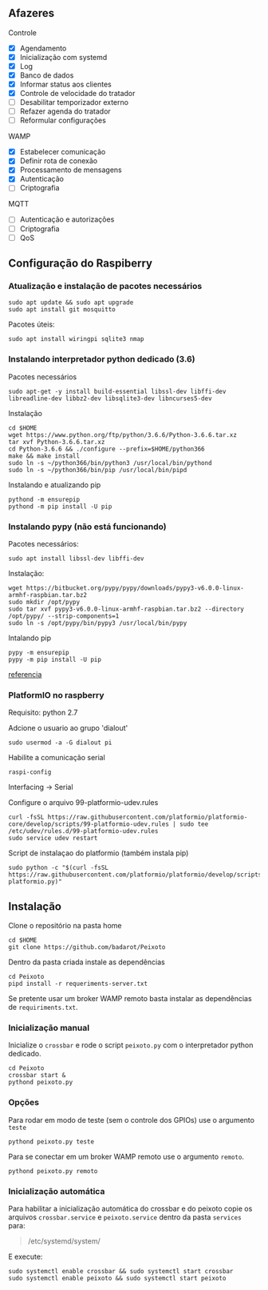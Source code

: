 #

## Afazeres

Controle

- [x] Agendamento
- [x] Inicialização com systemd
- [x] Log
- [x] Banco de dados
- [x] Informar status aos clientes
- [x] Controle de velocidade do tratador
- [ ] Desabilitar temporizador externo
- [ ] Refazer agenda do tratador
- [ ] Reformular configurações

WAMP

- [x] Estabelecer comunicação
- [x] Definir rota de conexão
- [x] Processamento de mensagens
- [x] Autenticação
- [ ] Criptografia

MQTT

- [ ] Autenticação e autorizações
- [ ] Criptografia
- [ ] QoS

## Configuração do Raspiberry

### Atualização e instalação de pacotes necessários

    sudo apt update && sudo apt upgrade
    sudo apt install git mosquitto

Pacotes úteis:

    sudo apt install wiringpi sqlite3 nmap

### Instalando interpretador python dedicado (3.6)

Pacotes necessários

    sudo apt-get -y install build-essential libssl-dev libffi-dev libreadline-dev libbz2-dev libsqlite3-dev libncurses5-dev

Instalação

    cd $HOME
    wget https://www.python.org/ftp/python/3.6.6/Python-3.6.6.tar.xz
    tar xvf Python-3.6.6.tar.xz
    cd Python-3.6.6 && ./configure --prefix=$HOME/python366
    make && make install
    sudo ln -s ~/python366/bin/python3 /usr/local/bin/pythond
    sudo ln -s ~/python366/bin/pip /usr/local/bin/pipd

Instalando e atualizando pip

    pythond -m ensurepip
    pythond -m pip install -U pip

### Instalando pypy (não está funcionando)

Pacotes necessários:

    sudo apt install libssl-dev libffi-dev

Instalação:

    wget https://bitbucket.org/pypy/pypy/downloads/pypy3-v6.0.0-linux-armhf-raspbian.tar.bz2
    sudo mkdir /opt/pypy
    sudo tar xvf pypy3-v6.0.0-linux-armhf-raspbian.tar.bz2 --directory /opt/pypy/ --strip-components=1
    sudo ln -s /opt/pypy/bin/pypy3 /usr/local/bin/pypy

Intalando pip

    pypy -m ensurepip
    pypy -m pip install -U pip

[referencia](https://github.com/Nikolay-Kha/PyCNC/issues/20)

### PlatformIO no raspberry

Requisito: python 2.7

Adcione o usuario ao grupo 'dialout'

    sudo usermod -a -G dialout pi

Habilite a comunicação serial

    raspi-config

Interfacing -> Serial

Configure o arquivo 99-platformio-udev.rules

    curl -fsSL https://raw.githubusercontent.com/platformio/platformio-core/develop/scripts/99-platformio-udev.rules | sudo tee /etc/udev/rules.d/99-platformio-udev.rules
    sudo service udev restart

Script de instalaçao do platformio (também instala pip)

    sudo python -c "$(curl -fsSL https://raw.githubusercontent.com/platformio/platformio/develop/scripts/get-platformio.py)"

## Instalação

Clone o repositório na pasta home

    cd $HOME
    git clone https://github.com/badarot/Peixoto

Dentro da pasta criada instale as dependências

    cd Peixoto
    pipd install -r requeriments-server.txt

Se pretente usar um broker WAMP remoto basta instalar as dependências de ``requiriments.txt``.

### Inicialização manual

Inicialize o ``crossbar`` e rode o script ``peixoto.py`` com o interpretador python dedicado.

    cd Peixoto
    crossbar start &
    pythond peixoto.py

### Opções

Para rodar em modo de teste (sem o controle dos GPIOs) use o argumento ``teste``

    pythond peixoto.py teste

Para se conectar em um broker WAMP remoto use o argumento ``remoto``.

    pythond peixoto.py remoto

### Inicialização automática

Para habilitar a inicialização automática do crossbar e do peixoto copie os arquivos ``crossbar.service`` e ``peixoto.service`` dentro da pasta ``services`` para:

> /etc/systemd/system/

E execute:

    sudo systemctl enable crossbar && sudo systemctl start crossbar
    sudo systemctl enable peixoto && sudo systemctl start peixoto
